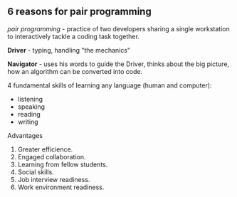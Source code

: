 ## 6 reasons for pair programming

*pair programming* - practice of two developers sharing a single workstation to interactively tackle a coding task together.  

**Driver** - typing, handling "the mechanics"

**Navigator** - uses his words to guide the Driver, thinks about the big picture, how an algorithm can be converted into code. 


4 fundamental skills of learning any language (human and computer):     
- listening    
- speaking  
- reading  
- writing   

Advantages
1. Greater efficience.   
2. Engaged collaboration.   
3. Learning from fellow students.  
4. Social skills.  
5. Job interview readiness.   
6. Work environment readiness.    



